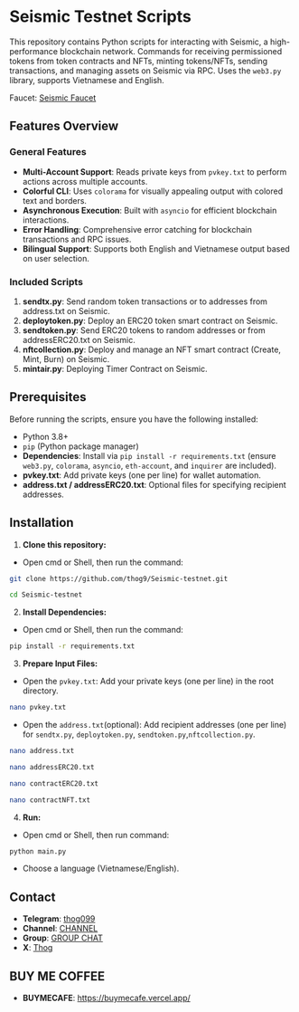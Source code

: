 # Seismic Testnet Scripts

This repository contains Python scripts for interacting with Seismic, a high-performance blockchain network. Commands for receiving permissioned tokens from token contracts and NFTs, minting tokens/NFTs, sending transactions, and managing assets on Seismic via RPC. Uses the `web3.py` library, supports Vietnamese and English.

Faucet: [Seismic Faucet](https://faucet-2.seismicdev.net/)

## Features Overview

### General Features

- **Multi-Account Support**: Reads private keys from `pvkey.txt` to perform actions across multiple accounts.
- **Colorful CLI**: Uses `colorama` for visually appealing output with colored text and borders.
- **Asynchronous Execution**: Built with `asyncio` for efficient blockchain interactions.
- **Error Handling**: Comprehensive error catching for blockchain transactions and RPC issues.
- **Bilingual Support**: Supports both English and Vietnamese output based on user selection.

### Included Scripts

1. **sendtx.py**: Send random token transactions or to addresses from address.txt on Seismic.
2. **deploytoken.py**: Deploy an ERC20 token smart contract on Seismic.
3. **sendtoken.py**: Send ERC20 tokens to random addresses or from addressERC20.txt on Seismic.
4. **nftcollection.py**: Deploy and manage an NFT smart contract (Create, Mint, Burn) on Seismic.
5. **mintair.py**: Deploying Timer Contract on Seismic.

## Prerequisites

Before running the scripts, ensure you have the following installed:

- Python 3.8+
- `pip` (Python package manager)
- **Dependencies**: Install via `pip install -r requirements.txt` (ensure `web3.py`, `colorama`, `asyncio`, `eth-account`, and `inquirer` are included).
- **pvkey.txt**: Add private keys (one per line) for wallet automation.
- **address.txt / addressERC20.txt**: Optional files for specifying recipient addresses.

## Installation

1. **Clone this repository:**
- Open cmd or Shell, then run the command:
```sh
git clone https://github.com/thog9/Seismic-testnet.git
```
```sh
cd Seismic-testnet
```
2. **Install Dependencies:**
- Open cmd or Shell, then run the command:
```sh
pip install -r requirements.txt
```
3. **Prepare Input Files:**
- Open the `pvkey.txt`: Add your private keys (one per line) in the root directory.
```sh
nano pvkey.txt 
```
- Open the `address.txt`(optional): Add recipient addresses (one per line) for `sendtx.py`, `deploytoken.py`, `sendtoken.py`,`nftcollection.py`.
```sh
nano address.txt 
```
```sh
nano addressERC20.txt
```
```sh
nano contractERC20.txt
```
```sh
nano contractNFT.txt
```
4. **Run:**
- Open cmd or Shell, then run command:
```sh
python main.py
```
- Choose a language (Vietnamese/English).

## Contact

- **Telegram**: [thog099](https://t.me/thog099)
- **Channel**: [CHANNEL](https://t.me/thogairdrops)
- **Group**: [GROUP CHAT](https://t.me/thogchats)
- **X**: [Thog](https://x.com/thog099) 

## BUY ME COFFEE

- **BUYMECAFE**: https://buymecafe.vercel.app/
